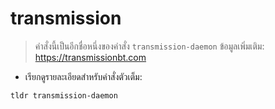 # transmission

> คำสั่งนี้เป็นอีกชื่อหนึ่งของคำสั่ง `transmission-daemon`
> ข้อมูลเพิ่มเติม: <https://transmissionbt.com>

- เรียกดูรายละเอียดสำหรับคำสั่งตัวเต็ม:

`tldr transmission-daemon`
